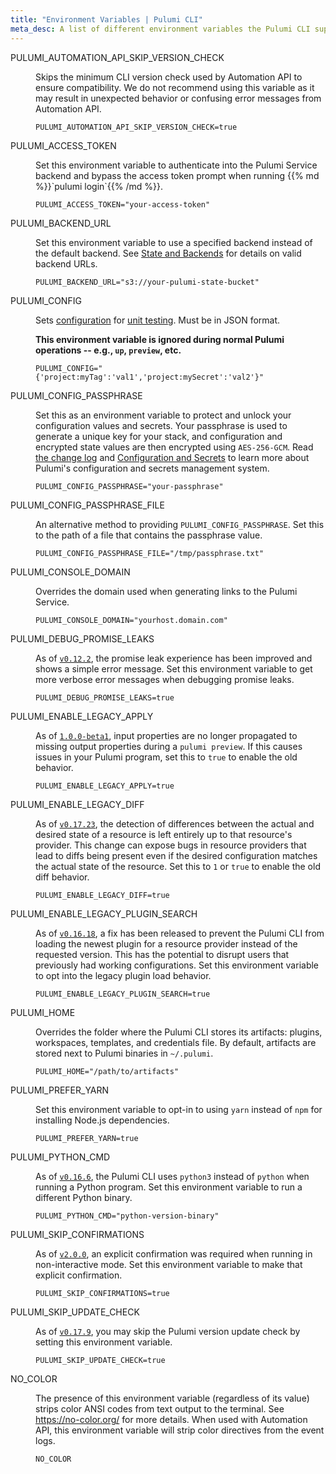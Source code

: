 ```yaml
---
title: "Environment Variables | Pulumi CLI"
meta_desc: A list of different environment variables the Pulumi CLI supports.
---
```


<dl class="tabular tabular-5-col">
    <dt>
        <span class="font-mono">
            PULUMI_AUTOMATION_API_SKIP_VERSION_CHECK
        </span>
    </dt>
    <dd>
        <p>
            Skips the minimum CLI version check used by Automation API to ensure compatibility. We do not recommend using this variable as it may result in unexpected behavior or confusing error messages from Automation API.
        </p>
        <pre><code class="text-xs">PULUMI_AUTOMATION_API_SKIP_VERSION_CHECK=true</code></pre>
    </dd>
    <dt>
        <span class="font-mono">
            PULUMI_ACCESS_TOKEN
        </span>
    </dt>
    <dd>
        <p>
            Set this environment variable to authenticate into the Pulumi Service backend and bypass the access
            token prompt when running {{% md %}}`pulumi login`{{% /md %}}.
        </p>
        <pre><code class="text-xs">PULUMI_ACCESS_TOKEN="your-access-token"</code></pre>
    </dd>
    <dt>
        <span class="font-mono">
            PULUMI_BACKEND_URL
        </span>
    </dt>
    <dd>
        <p>
            Set this environment variable to use a specified backend instead of the default backend.  See <a href="/docs/intro/concepts/state">State and Backends</a> for details on valid backend URLs.
        </p>
        <pre><code class="text-xs">PULUMI_BACKEND_URL="s3://your-pulumi-state-bucket"</code></pre>
    </dd>
    <dt>
        <span class="font-mono">
            PULUMI_CONFIG
        </span>
    </dt>
    <dd>
        <p>
            Sets <a href="/docs/intro/concepts/config">configuration</a> for <a href="/docs/guides/testing/unit">unit testing</a>. Must be in JSON format.
        </p>
        <p>
            <strong>This environment variable is ignored during normal Pulumi operations -- e.g., <code>up</code>, <code>preview</code>, etc.</strong>
        </p>
        <pre><code class="text-xs">PULUMI_CONFIG="{'project:myTag':'val1','project:mySecret':'val2'}"</code></pre>
    </dd>
    <dt>
        <span class="font-mono">
            PULUMI_CONFIG_PASSPHRASE
        </span>
    </dt>
    <dd>
        <p>
            Set this as an environment variable to protect and unlock your configuration values and secrets. Your passphrase
            is used to generate a unique key for your stack, and configuration and encrypted state values are then encrypted
            using <code>AES-256-GCM</code>.
            Read <a href="https://github.com/pulumi/pulumi/blob/master/CHANGELOG.md#secrets-and-pluggable-encryption">the change log</a>
            and <a href="/docs/intro/concepts/config">Configuration and Secrets</a> to learn more about Pulumi's configuration
            and secrets management system.
        </p>
        <pre><code class="text-xs">PULUMI_CONFIG_PASSPHRASE="your-passphrase"</code></pre>
    </dd>
    <dt>
        <span class="font-mono">
            PULUMI_CONFIG_PASSPHRASE_FILE
        </span>
    </dt>
    <dd>
        <p>
            An alternative method to providing <code>PULUMI_CONFIG_PASSPHRASE</code>. Set this to the path of a file that contains the passphrase value.
        </p>
        <pre><code class="text-xs">PULUMI_CONFIG_PASSPHRASE_FILE="/tmp/passphrase.txt"</code></pre>
    </dd>
    <dt>
        <span class="font-mono">
            PULUMI_CONSOLE_DOMAIN
        </span>
    </dt>
    <dd>
        <p>
            Overrides the domain used when generating links to the Pulumi Service.
        </p>
        <pre><code class="text-xs">PULUMI_CONSOLE_DOMAIN="yourhost.domain.com"</code></pre>
    </dd>
    <dt>
        <span class="font-mono">
            PULUMI_DEBUG_PROMISE_LEAKS
        </span>
    </dt>
    <dd>
        <p>
            As of <a href="https://github.com/pulumi/pulumi/blob/master/CHANGELOG.md#0166-2018-11-28"><code>v0.12.2</code></a>,
            the promise leak experience has been improved and shows a simple error message. Set this environment variable to
            get more verbose error messages when debugging promise leaks.
        </p>
        <pre><code class="text-xs">PULUMI_DEBUG_PROMISE_LEAKS=true</code></pre>
    </dd>
    <dt>
        <span class="font-mono">
            PULUMI_ENABLE_LEGACY_APPLY
        </span>
    </dt>
    <dd>
        <p>
            As of <a href="https://github.com/pulumi/pulumi/blob/master/CHANGELOG.md#100-beta1-2019-08-13"><code>1.0.0-beta1</code></a>,
            input properties are no longer propagated to missing output properties during a <code>pulumi preview</code>. If this causes issues
            in your Pulumi program, set this to <code>true</code> to enable the old behavior.
        </p>
        <pre><code class="text-xs">PULUMI_ENABLE_LEGACY_APPLY=true</code></pre>
    </dd>
    <dt>
        <span class="font-mono">
            PULUMI_ENABLE_LEGACY_DIFF
        </span>
    </dt>
    <dd>
        <p>
            As of <a href="https://github.com/pulumi/pulumi/blob/master/CHANGELOG.md#01723-2019-07-16"><code>v0.17.23</code></a>,
            the detection of differences between the actual and desired state of a resource is left entirely up to that resource's
            provider. This change can expose bugs in resource providers that lead to diffs being present even if the desired
            configuration matches the actual state of the resource. Set this to <code>1</code> or <code>true</code> to enable the old diff behavior.
        </p>
        <pre><code class="text-xs">PULUMI_ENABLE_LEGACY_DIFF=true</code></pre>
    </dd>
    <dt>
        <span class="font-mono">
            PULUMI_ENABLE_LEGACY_PLUGIN_SEARCH
        </span>
    </dt>
    <dd>
        <p>
            As of <a href="https://github.com/pulumi/pulumi/blob/master/CHANGELOG.md#01618-2019-03-01"><code>v0.16.18</code></a>,
            a fix has been released to prevent the Pulumi CLI from loading the newest plugin for a resource provider instead of
            the requested version. This has the potential to disrupt users that previously had working configurations. Set this
            environment variable to opt into the legacy plugin load behavior.
        </p>
        <pre><code class="text-xs">PULUMI_ENABLE_LEGACY_PLUGIN_SEARCH=true</code></pre>
    </dd>
    <dt>
        <span class="font-mono">
            PULUMI_HOME
        </span>
    </dt>
    <dd>
        <p>
            Overrides the folder where the Pulumi CLI stores its artifacts: plugins, workspaces, templates, and
            credentials file. By default, artifacts are stored next to Pulumi binaries in <code>~/.pulumi</code>.
        </p>
        <pre><code class="text-xs">PULUMI_HOME="/path/to/artifacts"</code></pre>
    </dd>
    <dt>
        <span class="font-mono">
            PULUMI_PREFER_YARN
        </span>
    </dt>
    <dd>
        <p>
            Set this environment variable to opt-in to using <code>yarn</code> instead of <code>npm</code> for installing Node.js dependencies.
        </p>
        <pre><code class="text-xs">PULUMI_PREFER_YARN=true</code></pre>
    </dd>
    <dt>
        <span class="font-mono">
            PULUMI_PYTHON_CMD
        </span>
    </dt>
    <dd>
        <p>
            As of <a href="https://github.com/pulumi/pulumi/blob/master/CHANGELOG.md#0166-2018-11-28"><code>v0.16.6</code></a>,
            the Pulumi CLI uses <code>python3</code> instead of <code>python</code> when running a Python program. Set this environment variable to
            run a different Python binary.
        </p>
        <pre><code class="text-xs">PULUMI_PYTHON_CMD="python-version-binary"</code></pre>
    </dd>
    <dt>
        <span class="font-mono">
            PULUMI_SKIP_CONFIRMATIONS
        </span>
    </dt>
    <dd>
        <p>
            As of <a href="https://github.com/pulumi/pulumi/blob/master/CHANGELOG.md#200-2020-04-16"><code>v2.0.0</code></a>,
            an explicit confirmation was required when running in non-interactive mode. Set this environment variable to
            make that explicit confirmation.
        </p>
        <pre><code class="text-xs">PULUMI_SKIP_CONFIRMATIONS=true</code></pre>
    </dd>
    <dt>
        <span class="font-mono">
            PULUMI_SKIP_UPDATE_CHECK
        </span>
    </dt>
    <dd>
        <p>
            As of <a href="https://github.com/pulumi/pulumi/blob/master/CHANGELOG.md#0179-2019-04-30"><code>v0.17.9</code></a>,
            you may skip the Pulumi version update check by setting this environment variable.
        </p>
        <pre><code class="text-xs">PULUMI_SKIP_UPDATE_CHECK=true</code></pre>
    </dd>
    <dt>
        <span class="font-mono">
            NO_COLOR
        </span>
    </dt>
    <dd>
        <p>
            The presence of this environment variable (regardless of its value) strips color ANSI codes from text
            output to the terminal. See <a href="https://no-color.org/">https://no-color.org/</a> for more details.
            When used with Automation API, this environment variable will strip color directives from the event logs.
        </p>
        <pre><code class="text-xs">NO_COLOR</code></pre>
    </dd>
</dl>
